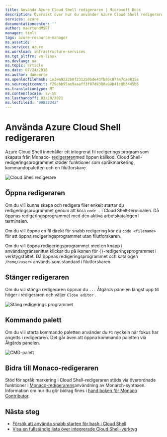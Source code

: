 ```yaml
---
title: Använda Azure Cloud Shell redigeraren | Microsoft Docs
description: Översikt över hur du använder Azure Cloud Shell redigeraren.
services: azure
documentationcenter: ''
author: maertendMSFT
manager: timlt
tags: azure-resource-manager
ms.assetid: ''
ms.service: azure
ms.workload: infrastructure-services
ms.tgt_pltfrm: vm-linux
ms.devlang: na
ms.topic: article
ms.date: 07/24/2018
ms.author: damaerte
ms.openlocfilehash: 1e3ea9222b0f231250bde43fb86c07847ca4835e
ms.sourcegitcommit: f28ebb95ae9aaaff3f87d8388a09b41e0b3445b5
ms.translationtype: MT
ms.contentlocale: sv-SE
ms.lasthandoff: 03/29/2021
ms.locfileid: "99832343"
---
```

# <a name="using-the-azure-cloud-shell-editor"></a>Använda Azure Cloud Shell redigeraren

Azure Cloud Shell innehåller ett integrerat fil redigerings program som skapats från Monaco- [redigeraren](https://github.com/Microsoft/monaco-editor)med öppen källkod. Cloud Shell-redigeringsprogrammet stöder funktioner som språkmarkering, kommandopaletten och en filutforskare.

![Cloud Shell redigerare](media/using-cloud-shell-editor/open-editor.png)

## <a name="opening-the-editor"></a>Öppna redigeraren

Om du vill kunna skapa och redigera filer enkelt startar du redigeringsprogrammet genom att köra `code .` i Cloud Shell-terminalen. Då öppnas redigeringsprogrammet med den aktiva arbetskatalogen i terminalen.

Om du vill öppna en fil direkt för snabb redigering kör du `code <filename>` för att öppna redigeringsprogrammet utan filutforskaren.

Om du vill öppna redigeringsprogrammet med en knapp i användargränssnittet klickar du på ikonen för `{}`-redigeringsprogrammet i verktygsfältet. Då öppnas redigeringsprogrammet och katalogen `/home/<user>` används som standard i filutforskaren.

## <a name="closing-the-editor"></a>Stänger redigeraren

Om du vill stänga redigeraren öppnar du `...` Åtgärds panelen längst upp till höger i redigeraren och väljer `Close editor` .

![Stäng redigerings programmet](media/using-cloud-shell-editor/close-editor.png)

## <a name="command-palette"></a>Kommando palett

Om du vill starta kommando paletten använder du `F1` nyckeln när fokus har angetts i redigeraren. Det går även att öppna kommando paletten via Åtgärds panelen.

![CMD-palett](media/using-cloud-shell-editor/cmd-palette.png)

## <a name="contributing-to-the-monaco-editor"></a>Bidra till Monaco-redigeraren

Stöd för språk markering i Cloud Shell-redigeraren stöds via överordnade funktioner i [Monaco-redigerarens](https://github.com/Microsoft/monaco-editor)användning av Monarch-syntaxen. Information om hur du gör bidrag finns i [hand boken för Monaco Contributor](https://github.com/Microsoft/monaco-editor/blob/master/CONTRIBUTING.md).

## <a name="next-steps"></a>Nästa steg

- [Försök att använda snabb starten för bash i Cloud Shell](quickstart.md)
- [Visa en fullständig lista över integrerade Cloud Shell-verktyg](features.md)
